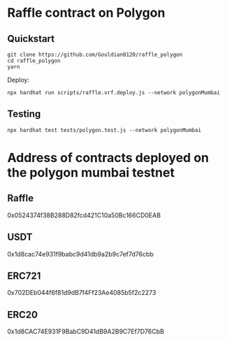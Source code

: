 # Raffle contract on Polygon

## Quickstart
```
git clone https://github.com/Gouldian0120/raffle_polygon
cd raffle_polygon
yarn

```

Deploy:

```
npx hardhat run scripts/raffle.vrf.deploy.js --network polygonMumbai

```

## Testing

```
npx hardhat test tests/polygon.test.js --network polygonMumbai

```

# Address of contracts deployed on the polygon mumbai testnet

## Raffle
0x0524374f38B288D82fcd421C10a50Bc166CD0EAB

## USDT
0x1d8cac74e931f9babc9d41db9a2b9c7ef7d76cbb

## ERC721
0x702DEb044f6f81d9dB7f4Ff23Ae4085b5f2c2273

## ERC20
0x1d8CAC74E931F9BabC9D41dB9A2B9C7Ef7D76CbB